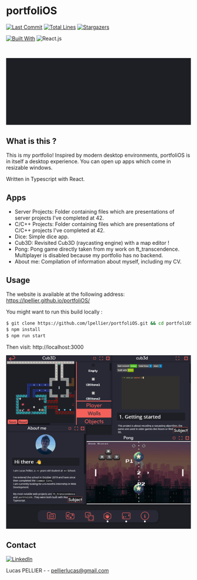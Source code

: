 # portfoliOS

[![Last Commit][last-commit]][project-url]
[![Total Lines][total-lines]][project-url]
[![Stargazers][stars-shield]][stars-url]

[![Built With][built-with-Typescript]][project-url]
![React.js]

<br/>

<img src="./portfolios.gif" alt="portfoliOS" ></img>

## What is this ?
This is my portfolio! Inspired by modern desktop environments, portfoliOS is in itself a desktop experience.
You can open up apps which come in resizable windows.

Written in Typescript with React.

## Apps
* Server Projects: Folder containing files which are presentations of server projects I've completed at 42.
* C/C++ Projects: Folder containing files which are presentations of C/C++ projects I've completed at 42.
* Dice: Simple dice app.
* Cub3D: Revisited Cub3D (raycasting engine) with a map editor !
* Pong: Pong game directly taken from my work on ft_transcendence. Multiplayer is disabled because my portfolio has no backend.
* About me: Compilation of information about myself, including my CV.

## Usage
The website is available at the following address: https://lpellier.github.io/portfoliOS/

You might want to run this build locally :
```bash
$ git clone https://github.com/lpellier/portfoliOS.git && cd portfoliOS
$ npm install
$ npm run start
```
Then visit: http://localhost:3000

<img src="./portfolio-banner.png" alt="portfoliOS" ></img>

## Contact
[![LinkedIn][linkedin-shield]][linkedin-url]

Lucas PELLIER - - pellierlucas@gmail.com

[built-with-Typescript]: https://img.shields.io/badge/built%20with-Typescript-green

[total-lines]: https://img.shields.io/tokei/lines/github/lpellier/portfoliOS
[last-commit]: https://img.shields.io/github/last-commit/lpellier/portfoliOS?style=flat
[project-url]: https://github.com/lpellier/portfoliOS

[stars-shield]: https://img.shields.io/github/stars/lpellier/portfoliOS.svg?style=flat
[stars-url]: https://github.com/lpellier/portfoliOS/stargazers
[linkedin-shield]: https://img.shields.io/badge/-LinkedIn-black.svg?flat&logo=linkedin&colorB=555
[linkedin-url]: https://linkedin.com/in/linkedin_username
[product-screenshot]: images/screenshot.png
[React.js]: https://img.shields.io/badge/React-20232A?style=for-the-badge&logo=react&logoColor=61DAFB
[React-url]: https://reactjs.org/ 
